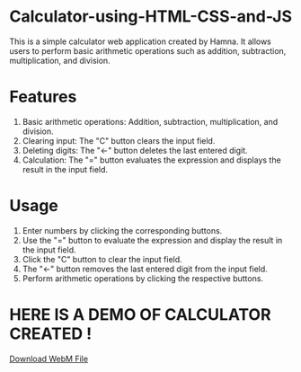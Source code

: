 # Calculator-using-HTML-CSS-and-JS
This is a simple calculator web application created by Hamna. It allows users to perform basic arithmetic operations such as addition, subtraction, multiplication, and division.

# Features
1. Basic arithmetic operations: Addition, subtraction, multiplication, and division.
2. Clearing input: The "C" button clears the input field.
3. Deleting digits: The "←" button deletes the last entered digit.
4. Calculation: The "=" button evaluates the expression and displays the result in the input field.

# Usage
1. Enter numbers by clicking the corresponding buttons.
2. Use the "=" button to evaluate the expression and display the result in the input field.
3. Click the "C" button to clear the input field.
4. The "←" button removes the last entered digit from the input field.
5. Perform arithmetic operations by clicking the respective buttons.

# HERE IS A DEMO OF CALCULATOR CREATED !
[Download WebM File](https://raw.githubusercontent.com/Hamna187/Calculator-using-HTML-CSS-and-JS/master/calculator-demo.webm)



